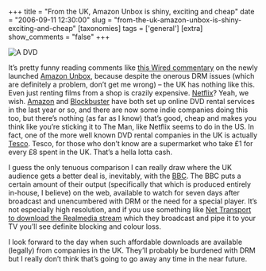 +++
title = "From the UK, Amazon Unbox is shiny, exciting and cheap"
date = "2006-09-11 12:30:00"
slug = "from-the-uk-amazon-unbox-is-shiny-exciting-and-cheap"
[taxonomies]
tags = ['general']
[extra]
show_comments = "false"
+++

![A DVD](http://philwilson.org/images/cd.jpg)

It’s pretty funny reading comments like [this Wired commentary](http://blog.wired.com/monkeybites/index.blog?entry_id=1553138) on the newly launched [Amazon Unbox](http://www.amazon.com/unbox), because despite the onerous DRM issues (which are definitely a problem, don’t get me wrong) – the UK has nothing like this. Even just renting films from a shop is crazily expensive. [Netflix](http://www.netflix.com/)? Yeah, we wish. [Amazon](http://www.amazon.co.uk/gp/subs/rentals/help/learn-more.html/) and [Blockbuster](http://blockbuster.co.uk/) have both set up online DVD rental services in the last year or so, and there are now some indie companies doing this too, but there’s nothing (as far as I know) that’s good, cheap and makes you think like you’re sticking it to The Man, like Netflix seems to do in the US. In fact, one of the more well known DVD rental companies in the UK is actually [Tesco](http://www.tescodvdrental.com/visitor/home.html). Tesco, for those who don’t know are a supermarket who take £1 for every £8 spent in the UK. That’s a hella lotta cash.

I guess the only tenuous comparison I can really draw where the UK audience gets a better deal is, inevitably, with the [BBC](http://www.bbc.co.uk/). The BBC puts a certain amount of their output (specifically that which is produced entirely in-house, I believe) on the web, available to watch for seven days after broadcast and unencumbered with DRM or the need for a special player. It’s not especially high resolution, and if you use something like [Net Transport to download the Realmedia stream](http://philwilson.org/blog/2006/04/easy-way-to-convert-bbc-realaudio.html) which they broadcast and pipe it to your TV you’ll see definite blocking and colour loss.

I look forward to the day when such affordable downloads are available (legally) from companies in the UK. They’ll probably be burdened with DRM but I really don’t think that’s going to go away any time in the near future.
